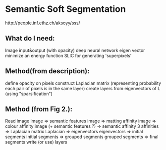 # Semantic Soft Segmentation
http://people.inf.ethz.ch/aksoyy/sss/


## What do I need:
Image input&output (with opacity)
deep neural network
eigen vector
minimize an energy function
SLIC for generating 'superpixels'


## Method(from description):
define opacity on pixels
construct Laplacian matrix (representing probability each pair of pixels is in the same layer)
create layers from eigenvectors of L (using "sparsification")


## Method (from Fig 2.):
Read image
image => semantic features
image => matting affinity
image => colour affinity
image (+ semantic features ?) => semantic affinity
3 affinities => Laplacian matrix
Laplacian => eigenvectors
eigenvectors => initial segments
initial segments => grouped segments
grouped segments => final segments
write (or use) layers





